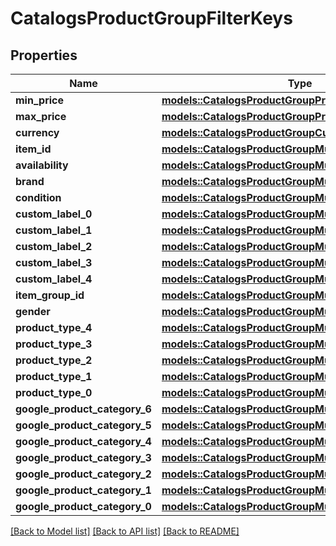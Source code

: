 # CatalogsProductGroupFilterKeys

## Properties

Name | Type | Description | Notes
------------ | ------------- | ------------- | -------------
**min_price** | [**models::CatalogsProductGroupPricingCriteria**](CatalogsProductGroupPricingCriteria.md) |  | 
**max_price** | [**models::CatalogsProductGroupPricingCriteria**](CatalogsProductGroupPricingCriteria.md) |  | 
**currency** | [**models::CatalogsProductGroupCurrencyCriteria**](CatalogsProductGroupCurrencyCriteria.md) |  | 
**item_id** | [**models::CatalogsProductGroupMultipleStringCriteria**](CatalogsProductGroupMultipleStringCriteria.md) |  | 
**availability** | [**models::CatalogsProductGroupMultipleStringCriteria**](CatalogsProductGroupMultipleStringCriteria.md) |  | 
**brand** | [**models::CatalogsProductGroupMultipleStringCriteria**](CatalogsProductGroupMultipleStringCriteria.md) |  | 
**condition** | [**models::CatalogsProductGroupMultipleStringCriteria**](CatalogsProductGroupMultipleStringCriteria.md) |  | 
**custom_label_0** | [**models::CatalogsProductGroupMultipleStringCriteria**](CatalogsProductGroupMultipleStringCriteria.md) |  | 
**custom_label_1** | [**models::CatalogsProductGroupMultipleStringCriteria**](CatalogsProductGroupMultipleStringCriteria.md) |  | 
**custom_label_2** | [**models::CatalogsProductGroupMultipleStringCriteria**](CatalogsProductGroupMultipleStringCriteria.md) |  | 
**custom_label_3** | [**models::CatalogsProductGroupMultipleStringCriteria**](CatalogsProductGroupMultipleStringCriteria.md) |  | 
**custom_label_4** | [**models::CatalogsProductGroupMultipleStringCriteria**](CatalogsProductGroupMultipleStringCriteria.md) |  | 
**item_group_id** | [**models::CatalogsProductGroupMultipleStringCriteria**](CatalogsProductGroupMultipleStringCriteria.md) |  | 
**gender** | [**models::CatalogsProductGroupMultipleGenderCriteria**](CatalogsProductGroupMultipleGenderCriteria.md) |  | 
**product_type_4** | [**models::CatalogsProductGroupMultipleStringListCriteria**](CatalogsProductGroupMultipleStringListCriteria.md) |  | 
**product_type_3** | [**models::CatalogsProductGroupMultipleStringListCriteria**](CatalogsProductGroupMultipleStringListCriteria.md) |  | 
**product_type_2** | [**models::CatalogsProductGroupMultipleStringListCriteria**](CatalogsProductGroupMultipleStringListCriteria.md) |  | 
**product_type_1** | [**models::CatalogsProductGroupMultipleStringListCriteria**](CatalogsProductGroupMultipleStringListCriteria.md) |  | 
**product_type_0** | [**models::CatalogsProductGroupMultipleStringListCriteria**](CatalogsProductGroupMultipleStringListCriteria.md) |  | 
**google_product_category_6** | [**models::CatalogsProductGroupMultipleStringListCriteria**](CatalogsProductGroupMultipleStringListCriteria.md) |  | 
**google_product_category_5** | [**models::CatalogsProductGroupMultipleStringListCriteria**](CatalogsProductGroupMultipleStringListCriteria.md) |  | 
**google_product_category_4** | [**models::CatalogsProductGroupMultipleStringListCriteria**](CatalogsProductGroupMultipleStringListCriteria.md) |  | 
**google_product_category_3** | [**models::CatalogsProductGroupMultipleStringListCriteria**](CatalogsProductGroupMultipleStringListCriteria.md) |  | 
**google_product_category_2** | [**models::CatalogsProductGroupMultipleStringListCriteria**](CatalogsProductGroupMultipleStringListCriteria.md) |  | 
**google_product_category_1** | [**models::CatalogsProductGroupMultipleStringListCriteria**](CatalogsProductGroupMultipleStringListCriteria.md) |  | 
**google_product_category_0** | [**models::CatalogsProductGroupMultipleStringListCriteria**](CatalogsProductGroupMultipleStringListCriteria.md) |  | 

[[Back to Model list]](../README.md#documentation-for-models) [[Back to API list]](../README.md#documentation-for-api-endpoints) [[Back to README]](../README.md)


